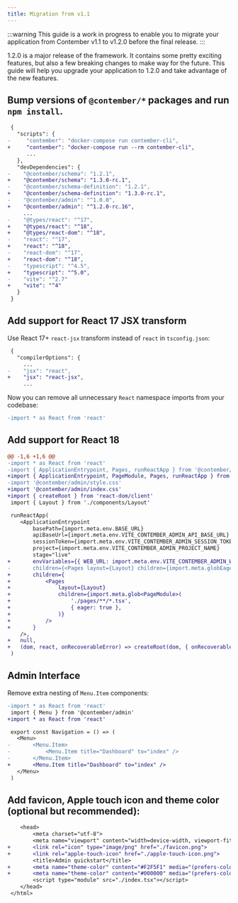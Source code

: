```yaml
---
title: Migration from v1.1
---
```


:::warning
This guide is a work in progress to enable you to migrate your application from Contember v1.1 to v1.2.0 before the final release.
:::

1.2.0 is a major release of the framework. It contains some pretty exciting features, but also a few breaking changes to make way for the future. This guide will help you upgrade your application to 1.2.0 and take advantage of the new features.

## Bump versions of `@contember/*` packages and run `npm install`.

```diff title="package.json"
 {
   "scripts": {
-     "contember": "docker-compose run contember-cli",
+     "contember": "docker-compose run --rm contember-cli",
      ...
   },
   "devDependencies": {
-    "@contember/schema": "1.2.1",
+    "@contember/schema": "1.3.0-rc.1",
-    "@contember/schema-definition": "1.2.1",
+    "@contember/schema-definition": "1.3.0-rc.1",
-    "@contember/admin": "^1.0.0",
+    "@contember/admin": "^1.2.0-rc.16",
     ...
-    "@types/react": "^17",
+    "@types/react": "^18",
+    "@types/react-dom": "^18",
-    "react": "^17",
+    "react": "^18",
-    "react-dom": "^17",
+    "react-dom": "^18",
-    "typescript": "^4.5",
+    "typescript": "^5.0",
-    "vite": "^2.7"
+    "vite": "^4"
   }
 }
```

## Add support for React 17 JSX transform

Use React 17+ `react-jsx` transform instead of `react` in `tsconfig.json`:

```diff title="tsconfig.json"
 {
   "compilerOptions": {
     ...
-    "jsx": "react",
+    "jsx": "react-jsx",
     ...
```

Now you can remove all unnecessary `React` namespace imports from your codebase:

```diff
-import * as React from 'react'
```

## Add support for React 18

```diff title="admin/index.tsx"
@@ -1,6 +1,6 @@
-import * as React from 'react'
-import { ApplicationEntrypoint, Pages, runReactApp } from '@contember/admin'
+import { ApplicationEntrypoint, PageModule, Pages, runReactApp } from '@contember/admin'
-import '@contember/admin/style.css'
+import '@contember/admin/index.css'
+import { createRoot } from 'react-dom/client'
 import { Layout } from './components/Layout'

 runReactApp(
 	<ApplicationEntrypoint
 		basePath={import.meta.env.BASE_URL}
 		apiBaseUrl={import.meta.env.VITE_CONTEMBER_ADMIN_API_BASE_URL}
 		sessionToken={import.meta.env.VITE_CONTEMBER_ADMIN_SESSION_TOKEN}
 		project={import.meta.env.VITE_CONTEMBER_ADMIN_PROJECT_NAME}
 		stage="live"
+		envVariables={{ WEB_URL: import.meta.env.VITE_CONTEMBER_ADMIN_WEB_URL }}
-		children={<Pages layout={Layout} children={import.meta.globEager('./pages/**/*.tsx')} />}
+		children={
+			<Pages
+				layout={Layout}
+				children={import.meta.glob<PageModule>(
+					'./pages/**/*.tsx',
+					{ eager: true },
+				)}
+			/>
+		}
 	/>,
+	null,
+	(dom, react, onRecoverableError) => createRoot(dom, { onRecoverableError }).render(react),
 )
```

## Admin Interface

Remove extra nesting of `Menu.Item` components:

```diff title="admin/components/Navigation.tsx"
-import * as React from 'react'
 import { Menu } from '@contember/admin'
+import * as React from 'react'

 export const Navigation = () => (
   <Menu>
-		<Menu.Item>
-			<Menu.Item title="Dashboard" to="index" />
-		</Menu.Item>
+		<Menu.Item title="Dashboard" to="index" />
   </Menu>
 )
```

## Add favicon, Apple touch icon and theme color (optional but recommended):

```diff title="admin/index.html"
 	<head>
 		<meta charset="utf-8">
 		<meta name="viewport" content="width=device-width, viewport-fit=cover, initial-scale=1">
+		<link rel="icon" type="image/png" href="./favicon.png">
+		<link rel="apple-touch-icon" href="./apple-touch-icon.png">
 		<title>Admin quickstart</title>
+		<meta name="theme-color" content="#F2F5F1" media="(prefers-color-scheme: light)">
+		<meta name="theme-color" content="#000000" media="(prefers-color-scheme: dark)">
 		<script type="module" src="./index.tsx"></script>
 	</head>
 </html>
```
